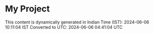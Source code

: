 # My Project

This content is dynamically generated in Indian Time (IST): 2024-06-06 10:11:04 IST
Converted to UTC: 2024-06-06 04:41:04 UTC
